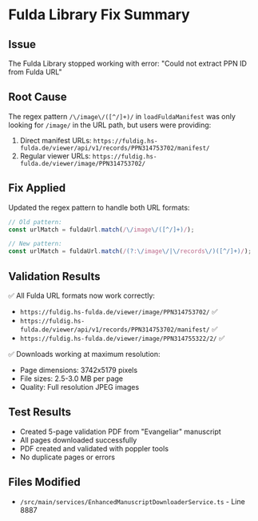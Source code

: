 # Fulda Library Fix Summary

## Issue
The Fulda Library stopped working with error: "Could not extract PPN ID from Fulda URL"

## Root Cause
The regex pattern `/\/image\/([^/]+)/` in `loadFuldaManifest` was only looking for `/image/` in the URL path, but users were providing:
1. Direct manifest URLs: `https://fuldig.hs-fulda.de/viewer/api/v1/records/PPN314753702/manifest/`
2. Regular viewer URLs: `https://fuldig.hs-fulda.de/viewer/image/PPN314753702/`

## Fix Applied
Updated the regex pattern to handle both URL formats:
```javascript
// Old pattern:
const urlMatch = fuldaUrl.match(/\/image\/([^/]+)/);

// New pattern:
const urlMatch = fuldaUrl.match(/(?:\/image\/|\/records\/)([^/]+)/);
```

## Validation Results
✅ All Fulda URL formats now work correctly:
- `https://fuldig.hs-fulda.de/viewer/image/PPN314753702/` ✅
- `https://fuldig.hs-fulda.de/viewer/api/v1/records/PPN314753702/manifest/` ✅
- `https://fuldig.hs-fulda.de/viewer/image/PPN314755322/2/` ✅

✅ Downloads working at maximum resolution:
- Page dimensions: 3742x5179 pixels
- File sizes: 2.5-3.0 MB per page
- Quality: Full resolution JPEG images

## Test Results
- Created 5-page validation PDF from "Evangeliar" manuscript
- All pages downloaded successfully
- PDF created and validated with poppler tools
- No duplicate pages or errors

## Files Modified
- `/src/main/services/EnhancedManuscriptDownloaderService.ts` - Line 8887